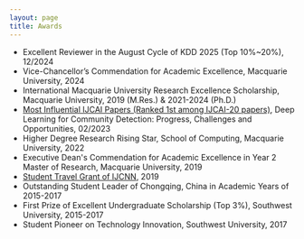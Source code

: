 ```yaml
---
layout: page
title: Awards
---
```


* Excellent Reviewer in the August Cycle of KDD 2025 (Top 10%~20%), 12/2024
* Vice-Chancellor’s Commendation for Academic Excellence, Macquarie University, 2024
* International Macquarie University Research Excellence Scholarship, Macquarie University, 2019 (M.Res.) & 2021-2024 (Ph.D.)
* [Most Influential IJCAI Papers (Ranked 1st among IJCAI-20 papers)](https://www.paperdigest.org/2023/01/most-influential-ijcai-papers-2023-01/), Deep Learning for Community Detection: Progress, Challenges and Opportunities, 02/2023
* Higher Degree Research Rising Star, School of Computing, Macquarie University, 2022
* Executive Dean's Commendation for Academic Excellence in Year 2 Master of Research, Macquarie University, 2019
* [Student Travel Grant of IJCNN](https://drive.google.com/file/d/1AosAMwaC7bdFZpU0unK19EThj6v3yZ39/view?usp=sharing), 2019
* Outstanding Student Leader of Chongqing, China in Academic Years of 2015-2017
* First Prize of Excellent Undergraduate Scholarship (Top 3%), Southwest University, 2015-2017
* Student Pioneer on Technology Innovation, Southwest University, 2017
